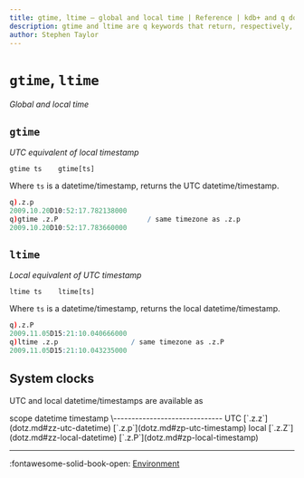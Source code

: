 ```yaml
---
title: gtime, ltime – global and local time | Reference | kdb+ and q documentation
description: gtime and ltime are q keywords that return, respectively, global and local time.
author: Stephen Taylor
---
```

# `gtime`, `ltime`

_Global and local time_




## `gtime`

_UTC equivalent of local timestamp_

```syntax
gtime ts    gtime[ts]
```

Where `ts` is a datetime/timestamp, returns the UTC datetime/timestamp.

```q
q).z.p
2009.10.20D10:52:17.782138000
q)gtime .z.P                      / same timezone as .z.p
2009.10.20D10:52:17.783660000
```



## `ltime`

_Local equivalent of UTC timestamp_

```syntax
ltime ts    ltime[ts]
```

Where `ts` is a datetime/timestamp, returns the local datetime/timestamp.

```q
q).z.P
2009.11.05D15:21:10.040666000
q)ltime .z.p                  / same timezone as .z.P
2009.11.05D15:21:10.043235000
```


## System clocks

UTC and local datetime/timestamps are available as

<div markdown="1" class="typewriter">
scope   datetime     timestamp
\------------------------------
UTC     [`.z.z`](dotz.md#zz-utc-datetime)         [`.z.p`](dotz.md#zp-utc-timestamp)
local   [`.z.Z`](dotz.md#zz-local-datetime)         [`.z.P`](dotz.md#zp-local-timestamp)
</div>

----

:fontawesome-solid-book-open:
[Environment](../basics/by-topic.md#environment)